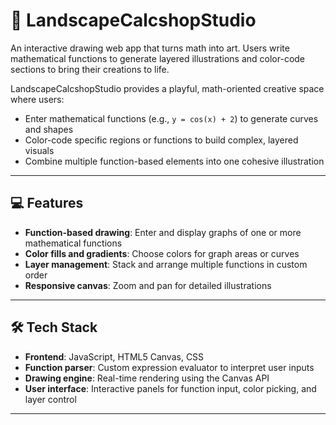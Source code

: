 # 🌄 LandscapeCalcshopStudio

An interactive drawing web app that turns math into art. Users write mathematical functions to generate layered illustrations and color-code sections to bring their creations to life.

LandscapeCalcshopStudio provides a playful, math-oriented creative space where users:
- Enter mathematical functions (e.g., `y = cos(x) + 2`) to generate curves and shapes  
- Color-code specific regions or functions to build complex, layered visuals  
- Combine multiple function-based elements into one cohesive illustration  

---

## 💻 Features

- **Function-based drawing**: Enter and display graphs of one or more mathematical functions  
- **Color fills and gradients**: Choose colors for graph areas or curves  
- **Layer management**: Stack and arrange multiple functions in custom order  
- **Responsive canvas**: Zoom and pan for detailed illustrations  

---

## 🛠 Tech Stack

- **Frontend**: JavaScript, HTML5 Canvas, CSS  
- **Function parser**: Custom expression evaluator to interpret user inputs  
- **Drawing engine**: Real-time rendering using the Canvas API  
- **User interface**: Interactive panels for function input, color picking, and layer control  

---
